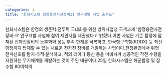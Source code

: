 ```yaml
---
categories: i
title: "한화시스템 함정용전자전장비II 연구개발 사업 출사표"
---
```

한화시스템은 함정의 생존력·전투력 극대화를 위한 방위사업청 국책과제 &#39;함정용전자전장비-II&#39; 연구개발 사업에 참여 제안서를 제출했다고 밝혔다.이번 사업은 기존 함정에 탑재된 전자전장비의 노후화와 성능 부족 한계를 극복하고, 한국형구축함(KDDX) 등 최신 함정까지 탑재할 수 있는 새로운 전자전 장비를 개발하는 사업이다.전장환경에서 위협 전파신호를 탐지·추적·분석하고, 적의 레이다·통신 등을 마비시켜 성공적인 작전 수행을 지원하는 무기체계를 개발하는 것이 주된 내용이다.25일 한화시스템은 해군함정 및 잠수함 80여척의